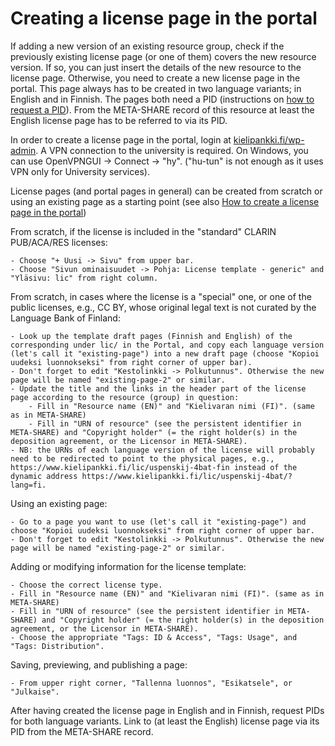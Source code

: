 # Creating a license page in the portal
If adding a new version of an existing resource group, check if the previously existing license page (or one of them) covers the new resource version. If so, you can just insert the details of the new resource to the license page. Otherwise, you need to create a new license page in the portal. This page always has to be created in two language variants; in English and in Finnish.
The pages both need a PID (instructions on [how to request a PID](howto_request_pid.md)). From the META-SHARE record of this resource at least the English license page has to be referred to via its PID.

In order to create a license page in the portal, login at [kielipankki.fi/wp-admin](https://www.kielipankki.fi/wp-admin/). A VPN connection to the university is required. 
On Windows, you can use OpenVPNGUI -> Connect -> "hy". ("hu-tun" is not enough as it uses VPN only for University services).

License pages (and portal pages in general) can be created from scratch or using an existing page as a starting point (see also [How to create a license page in the portal](https://www.kielipankki.fi/intra/creating-license-pages/))

From scratch, if the license is included in the "standard" CLARIN PUB/ACA/RES licenses:

    - Choose "+ Uusi -> Sivu" from upper bar.
    - Choose "Sivun ominaisuudet -> Pohja: License template - generic" and "Yläsivu: lic" from right column.
    
From scratch, in cases where the license is a "special" one, or one of the public licenses, e.g., CC BY, whose original legal text is not curated by the Language Bank of Finland:

    - Look up the template draft pages (Finnish and English) of the corresponding under lic/ in the Portal, and copy each language version (let's call it "existing-page") into a new draft page (choose "Kopioi uudeksi luonnokseksi" from right corner of upper bar).
    - Don't forget to edit "Kestolinkki -> Polkutunnus". Otherwise the new page will be named "existing-page-2" or similar.
    - Update the title and the links in the header part of the license page according to the resource (group) in question:
        - Fill in "Resource name (EN)" and "Kielivaran nimi (FI)". (same as in META-SHARE)
        - Fill in "URN of resource" (see the persistent identifier in META-SHARE) and "Copyright holder" (= the right holder(s) in the deposition agreement, or the Licensor in META-SHARE).
    - NB: the URNs of each language version of the license will probably need to be redirected to point to the physical pages, e.g., https://www.kielipankki.fi/lic/uspenskij-4bat-fin instead of the dynamic address https://www.kielipankki.fi/lic/uspenskij-4bat/?lang=fi.

Using an existing page:

    - Go to a page you want to use (let's call it "existing-page") and choose "Kopioi uudeksi luonnokseksi" from right corner of upper bar.
    - Don't forget to edit "Kestolinkki -> Polkutunnus". Otherwise the new page will be named "existing-page-2" or similar.

Adding or modifying information for the license template:

    - Choose the correct license type.
    - Fill in "Resource name (EN)" and "Kielivaran nimi (FI)". (same as in META-SHARE)
    - Fill in "URN of resource" (see the persistent identifier in META-SHARE) and "Copyright holder" (= the right holder(s) in the deposition agreement, or the Licensor in META-SHARE).
    - Choose the appropriate "Tags: ID & Access", "Tags: Usage", and "Tags: Distribution".

Saving, previewing, and publishing a page:

    - From upper right corner, "Tallenna luonnos", "Esikatsele", or "Julkaise".


After having created the license page in English and in Finnish, request PIDs for both language variants. 
Link to (at least the English) license page via its PID from the META-SHARE record. 
